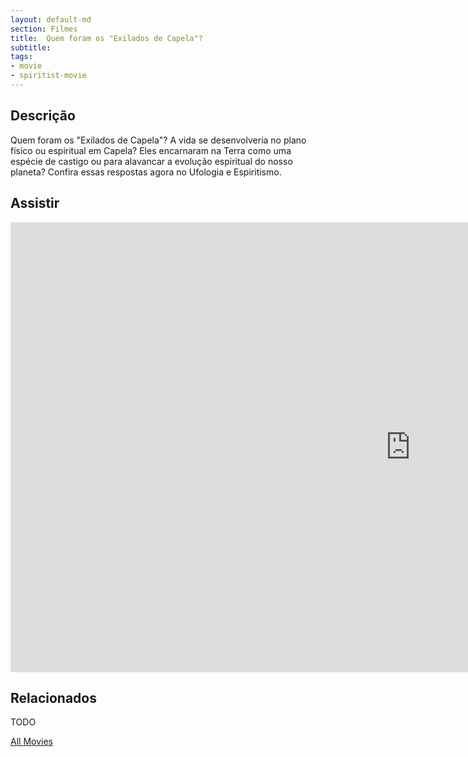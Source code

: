 ```yaml
---
layout: default-md
section: Filmes
title:  Quem foram os "Exilados de Capela"? 
subtitle: 
tags: 
- movie
- spiritist-movie
---
```


## Descrição
Quem foram os "Exilados de Capela"? A vida se desenvolveria no plano físico ou espiritual em Capela? Eles encarnaram na Terra como uma espécie de castigo ou para alavancar a evolução espiritual do nosso planeta? Confira essas respostas agora no Ufologia e Espiritismo.

## Assistir
<iframe width="1280" height="720" src="https://www.youtube.com/embed/mR5wJFxbEOs" frameborder="0" allow="accelerometer; autoplay; encrypted-media; gyroscope; picture-in-picture" allowfullscreen></iframe>

## Relacionados
TODO


<a href="/movies" class="button">All Movies</a>